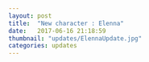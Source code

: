 ```yaml
---
layout: post
title:  "New character : Elenna"
date:   2017-06-16 21:18:59
thumbnail: "updates/ElennaUpdate.jpg"
categories: updates
---
```

